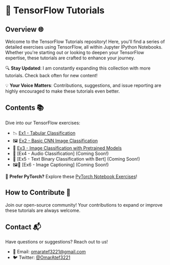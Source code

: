 # 🌟 TensorFlow Tutorials

## Overview 🌐
Welcome to the TensorFlow Tutorials repository! Here, you'll find a series of detailed exercises using TensorFlow, all within Jupyter IPython Notebooks. Whether you're starting out or looking to deepen your TensorFlow expertise, these tutorials are crafted to enhance your journey.

🔍 **Stay Updated**: I am constantly expanding this collection with more tutorials. Check back often for new content!

💡 **Your Voice Matters**: Contributions, suggestions, and issue reporting are highly encouraged to make these tutorials even better.

## Contents 📚
Dive into our TensorFlow exercises:

- 📉 [Ex1 - Tabular Classification](https://github.com/omaratef3221/tensorflow_tutorials/blob/main/TF_Ex_1_Tabular_Classification.ipynb)
- 🖼️ [Ex2 - Basic CNN Image Classification](https://github.com/omaratef3221/tensorflow_tutorials/blob/main/TF_Ex_2_Image_Classification.ipynb)
- 🌄 [Ex3 - Image Classification with Pretrained Models](https://github.com/omaratef3221/tensorflow_tutorials/blob/main/TF_Ex_3_Image_Classification_Pretrained.ipynb)
- 🎵 [Ex4 - Audio Classification] (Coming Soon!)
- 📝 [Ex5 - Text Binary Classification with Bert] (Coming Soon!)
- 🖼️📝 [Ex6 - Image Captioning] (Coming Soon!)

🔗 **Prefer PyTorch?** Explore these [PyTorch Notebook Exercises](https://github.com/omaratef3221/pytorch_tutorials)!

## How to Contribute 🤝
Join our open-source community! Your contributions to expand or improve these tutorials are always welcome.

## Contact 📬
Have questions or suggestions? Reach out to us!

- 📧 Email: [omaratef3221@gmail.com](mailto:omaratef3221@gmail.com)
- 🐦 Twitter: [@OmarAtef3221](https://twitter.com/OmarAtef3221)
